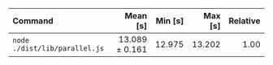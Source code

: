 | Command | Mean [s] | Min [s] | Max [s] | Relative |
|:---|---:|---:|---:|---:|
| `node ./dist/lib/parallel.js` | 13.089 ± 0.161 | 12.975 | 13.202 | 1.00 |
